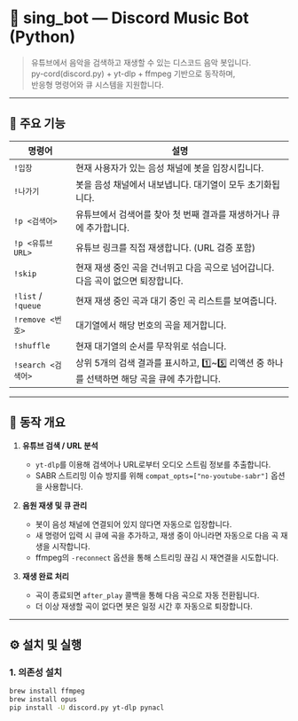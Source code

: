 # 🎵 sing_bot — Discord Music Bot (Python)

> 유튜브에서 음악을 검색하고 재생할 수 있는 디스코드 음악 봇입니다.  
> py-cord(discord.py) + yt-dlp + ffmpeg 기반으로 동작하며,  
> 반응형 명령어와 큐 시스템을 지원합니다.

---

## 🚀 주요 기능

| 명령어 | 설명 |
|--------|------|
| `!입장` | 현재 사용자가 있는 음성 채널에 봇을 입장시킵니다. |
| `!나가기` | 봇을 음성 채널에서 내보냅니다. 대기열이 모두 초기화됩니다. |
| `!p <검색어>` | 유튜브에서 검색어를 찾아 첫 번째 결과를 재생하거나 큐에 추가합니다. |
| `!p <유튜브URL>` | 유튜브 링크를 직접 재생합니다. (URL 검증 포함) |
| `!skip` | 현재 재생 중인 곡을 건너뛰고 다음 곡으로 넘어갑니다. 다음 곡이 없으면 퇴장합니다. |
| `!list` / `!queue` | 현재 재생 중인 곡과 대기 중인 곡 리스트를 보여줍니다. |
| `!remove <번호>` | 대기열에서 해당 번호의 곡을 제거합니다. |
| `!shuffle` | 현재 대기열의 순서를 무작위로 섞습니다. |
| `!search <검색어>` | 상위 5개의 검색 결과를 표시하고, 1️⃣~5️⃣ 리액션 중 하나를 선택하면 해당 곡을 큐에 추가합니다. |

---

## 🧠 동작 개요

1. **유튜브 검색 / URL 분석**  
   - `yt-dlp`를 이용해 검색어나 URL로부터 오디오 스트림 정보를 추출합니다.  
   - SABR 스트리밍 이슈 방지를 위해 `compat_opts=["no-youtube-sabr"]` 옵션을 사용합니다.

2. **음원 재생 및 큐 관리**  
   - 봇이 음성 채널에 연결되어 있지 않다면 자동으로 입장합니다.  
   - 새 명령어 입력 시 큐에 곡을 추가하고, 재생 중이 아니라면 자동으로 다음 곡 재생을 시작합니다.  
   - ffmpeg의 `-reconnect` 옵션을 통해 스트리밍 끊김 시 재연결을 시도합니다.

3. **재생 완료 처리**  
   - 곡이 종료되면 `after_play` 콜백을 통해 다음 곡으로 자동 전환됩니다.  
   - 더 이상 재생할 곡이 없다면 봇은 일정 시간 후 자동으로 퇴장합니다.

---

## ⚙️ 설치 및 실행

### 1. 의존성 설치
```bash
brew install ffmpeg
brew install opus
pip install -U discord.py yt-dlp pynacl
